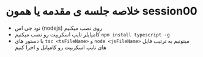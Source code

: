 # خلاصه جلسه ی مقدمه یا همون session00
- نود جی اس (nodejs) روی نصب میکنیم
- کامپایلر تایپ اسکریپت رو نصب میکنیم `npm install typescript -g`
- با دستور های `tsc <tsFileName>` و `node <jsFileName>` میتونیم
به ترتیب فایل های تایپ اسکریپت رو کامپایل و اجرا کنیم
